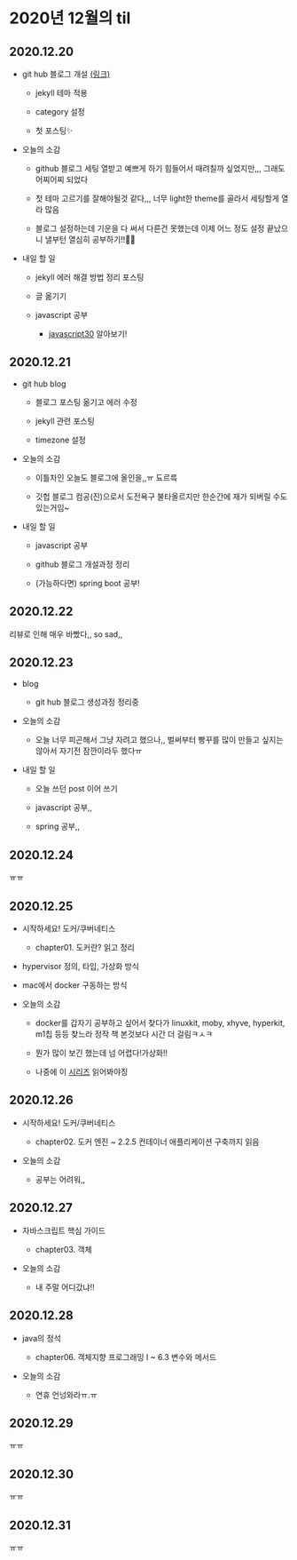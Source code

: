 # 2020년 12월의 til

## 2020.12.20

- git hub 블로그 개설 [(링크)](https://0319easy.github.io/)

  - jekyll 테마 적용

  - category 설정

  - 첫 포스팅✨

- 오늘의 소감

  - github 블로그 세팅 열받고 예쁘게 하기 힘들어서 때려칠까 싶었지만,,, 그래도 어찌어찌 되었다

  - 첫 테마 고르기를 잘해야될것 같다,,, 너무 light한 theme를 골라서 세팅할게 열라 많음

  - 블로그 설정하는데 기운을 다 써서 다른건 못했는데 이제 어느 정도 설정 끝났으니 낼부턴 열심히 공부하기!!👊🏻

- 내일 할 일

  - jekyll 에러 해결 방법 정리 포스팅

  - 글 옮기기

  - javascript 공부

    - [javascript30](https://javascript30.com/) 알아보기!

## 2020.12.21

- git hub blog

  - 블로그 포스팅 옮기고 에러 수정

  - jekyll 관련 포스팅

  - timezone 설정

- 오늘의 소감

  - 이틀차인 오늘도 블로그에 올인을,,ㅠ 됴르륵

  - 깃헙 블로그 컴공(진)으로서 도전욕구 불타올르지만 한순간에 재가 되버릴 수도 있는거임~

- 내일 할 일

  - javascript 공부

  - github 블로그 개설과정 정리

  - (가능하다면) spring boot 공부!

## 2020.12.22

리뷰로 인해 매우 바빴다,, so sad,,

## 2020.12.23

- blog

  - git hub 블로그 생성과정 정리중

- 오늘의 소감

  - 오늘 너무 피곤해서 그냥 자려고 했으나,, 벌써부터 빵꾸를 많이 만들고 싶지는 않아서 자기전 잠깐이라두 했다ㅠ

- 내일 할 일

  - 오늘 쓰던 post 이어 쓰기

  - javascript 공부,,

  - spring 공부,,
  
## 2020.12.24

ㅠㅠ

## 2020.12.25

- 시작하세요! 도커/쿠버네티스

  - chapter01. 도커란? 읽고 정리

- hypervisor 정의, 타입, 가상화 방식

- mac에서 docker 구동하는 방식

- 오늘의 소감

  - docker를 갑자기 공부하고 싶어서 찾다가 linuxkit, moby, xhyve, hyperkit, m1칩 등등 찾느라 정작 책 본것보다 시간 더 걸림ㅋㅅㅋ

  - 뭔가 많이 보긴 했는데 넘 어렵다!가상화!!

  - 나중에 이 [시리즈](https://www.hanbit.co.kr/store/books/look.php?p_code=E5221937817) 읽어봐야징

## 2020.12.26

- 시작하세요! 도커/쿠버네티스

  - chapter02. 도커 엔진 ~ 2.2.5 컨테이너 애플리케이션 구축까지 읽음

- 오늘의 소감

  - 공부는 어려워,,

## 2020.12.27

- 자바스크립트 핵심 가이드

  - chapter03. 객체

- 오늘의 소감

  - 내 주말 어디갔냐!!

## 2020.12.28

- java의 정석

  - chapter06. 객체지향 프로그래밍 I ~ 6.3 변수와 메서드

- 오늘의 소감
  
  - 연휴 언넝와라ㅠ.ㅠ

## 2020.12.29

ㅠㅠ

## 2020.12.30

ㅠㅠ

## 2020.12.31

ㅠㅠ
